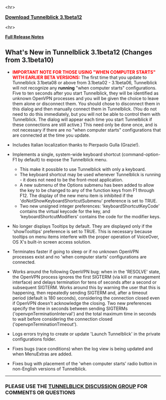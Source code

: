 

&lt;hr&gt;


<font size='3'><b><a href='http://tunnelblick.googlecode.com/files/Tunnelblick_3.1beta12.dmg'>Download Tunnelblick 3.1beta12</a></b></font>


&lt;hr&gt;



**[Full Release Notes](RlsNotes.md)**

## What's New in Tunnelblick 3.1beta12 (Changes from 3.1beta10) ##
  * <font color='red'><b>IMPORTANT NOTE FOR THOSE USING "WHEN COMPUTER STARTS" WITH EARLIER BETA VERSIONS:</b></font> The first time that you update to Tunnelblick 3.1beta08 or above from 3.1beta02 - 3.1beta06, Tunnelblick will not recognize any **running** "when computer starts" configurations. Five to ten seconds after you start Tunnelblick, they will be identified as unknown OpenVPN processes and you will be given the choice to leave them alone or disconnect them. You should chose to disconnect them in this dialog and then manually connect them in Tunnelblick. (You do not need to do this immediately, but you will not be able to control them with Tunnelblick. The dialog will appear each time you start Tunnelblick if these connections are still active.) This need only be done once, and is not necessary if there are no "when computer starts" configurations that are connected at the time you update.



  * Includes Italian localization thanks to Pierpaolo Gulla (Grazie!).

  * Implements a single, system-wide keyboard shortcut (command-option-F1 by default) to expose the Tunnelblick menu.
    * This make it possible to use Tunnelblick with only a keyboard.
    * The keyboard shortcut may be used whenever Tunnelblick is running - it does not need to be the front-most application.
    * A new submenu of the Options submenu has been added to allow the key to be changed to any of the function keys from F1 through F12. The display of the new menu item is inhibited if the 'doNotShowKeyboardShortcutSubmenu' preference is set to TRUE.
    * Two new unsigned integer preferences: 'keyboardShortcutKeyCode' contains the virtual keycode for the key, and 'keyboardShortcutModifiers' contains the code for the modifier keys.

  * No longer displays Tooltips by default. They are displayed only if the 'showTooltips' preference is set to TRUE. This is necessary because tooltips on menu items interfere with the proper operation of VoiceOver, OS X's built-in screen access solution.

  * Terminates faster if going to sleep or if no unknown OpenVPN processes exist and no 'when computer starts' configurations are connected.

  * Works around the following OpenVPN bug: when in the 'RESOLVE' state, the OpenVPN process ignores the first SIGTERM (via kill or management interface) and delays termination for tens of seconds after a second or subsequent SIGTERM. Works around this by warning the user that this is happening, then repeatedly sending SIGTERM and, after a timeout period (default is 180 seconds), considering the connection closed even if OpenVPN doesn't acknowledge the closing. Two new preferences specify the time in seconds between sending SIGTERMs ('openvpnTerminationInterval') and the total maximum time in seconds to wait before considering the connection closed ('openvpnTerminationTimeout').

  * Logs errors trying to create or update 'Launch Tunnelblick' in the private configurations folder.

  * Fixes bugs (race conditions) when the log view is being updated and when MenuExtras are added.

  * Fixes bug with placement of the 'when computer starts' radio button in non-English versions of Tunnelblick.


---


### PLEASE USE THE [TUNNELBLICK DISCUSSION GROUP](http://groups.google.com/group/tunnelblick-discuss) FOR COMMENTS OR QUESTIONS